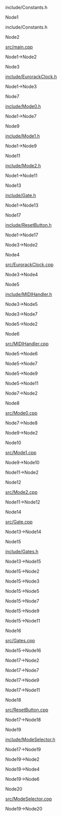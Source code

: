 include/Constants.h

Node1

include/Constants.h

Node2

[src/main.cpp](main_8cpp.html " ")

Node1-\>Node2

Node3

[include/EurorackClock.h](EurorackClock_8h.html " ")

Node1-\>Node3

Node7

[include/Mode0.h](Mode0_8h.html " ")

Node1-\>Node7

Node9

[include/Mode1.h](Mode1_8h.html " ")

Node1-\>Node9

Node11

[include/Mode2.h](Mode2_8h.html " ")

Node1-\>Node11

Node13

[include/Gate.h](Gate_8h.html " ")

Node1-\>Node13

Node17

[include/ResetButton.h](ResetButton_8h.html " ")

Node1-\>Node17

Node3-\>Node2

Node4

[src/EurorackClock.cpp](EurorackClock_8cpp.html " ")

Node3-\>Node4

Node5

[include/MIDIHandler.h](MIDIHandler_8h.html " ")

Node3-\>Node5

Node3-\>Node7

Node5-\>Node2

Node6

[src/MIDIHandler.cpp](MIDIHandler_8cpp.html " ")

Node5-\>Node6

Node5-\>Node7

Node5-\>Node9

Node5-\>Node11

Node7-\>Node2

Node8

[src/Mode0.cpp](Mode0_8cpp.html " ")

Node7-\>Node8

Node9-\>Node2

Node10

[src/Mode1.cpp](Mode1_8cpp.html " ")

Node9-\>Node10

Node11-\>Node2

Node12

[src/Mode2.cpp](Mode2_8cpp.html " ")

Node11-\>Node12

Node14

[src/Gate.cpp](Gate_8cpp.html " ")

Node13-\>Node14

Node15

[include/Gates.h](Gates_8h.html " ")

Node13-\>Node15

Node15-\>Node2

Node15-\>Node3

Node15-\>Node5

Node15-\>Node7

Node15-\>Node9

Node15-\>Node11

Node16

[src/Gates.cpp](Gates_8cpp.html " ")

Node15-\>Node16

Node17-\>Node2

Node17-\>Node7

Node17-\>Node9

Node17-\>Node11

Node18

[src/ResetButton.cpp](ResetButton_8cpp.html " ")

Node17-\>Node18

Node19

[include/ModeSelector.h](ModeSelector_8h.html " ")

Node17-\>Node19

Node19-\>Node2

Node19-\>Node4

Node19-\>Node6

Node20

[src/ModeSelector.cpp](ModeSelector_8cpp.html " ")

Node19-\>Node20

[](Constants_8h__dep__incl_org.svg)
